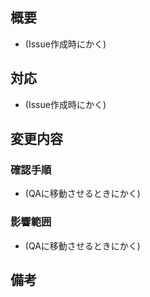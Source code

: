 ## 概要
- (Issue作成時にかく)

## 対応
- (Issue作成時にかく)

## 変更内容
### 確認手順
- (QAに移動させるときにかく)

### 影響範囲
- (QAに移動させるときにかく)

## 備考
